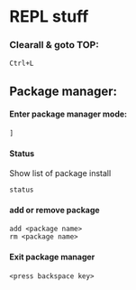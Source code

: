 # REPL stuff
   
### Clearall  & goto TOP:
```
Ctrl+L
```
   
## Package manager:

#### Enter package manager mode:
```
]
```
      
#### Status
Show list of package install    
```
status
```
    
#### add or remove package   
```add <package name>```    
```rm <package name>```   

#### Exit package manager
```<press backspace key>```
